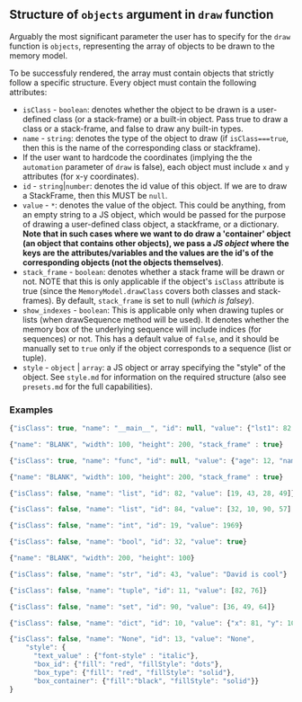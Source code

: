 ## Structure of `objects` argument in `draw` function

Arguably the most significant parameter the user has to specify for the `draw` function is `objects`, representing
the array of objects to be drawn to the memory model.

To be successfuly rendered, the array must contain objects that strictly follow a specific structure. Every object
must contain the following attributes:
- `isClass` - `boolean`: denotes whether the object to be drawn is a user-defined class (or a stack-frame) or a built-in
  object. Pass true to draw a class or a stack-frame, and false to draw any built-in types.
- `name` - `string`: denotes the type of the object to draw (if `isClass===true`, then this is the name of the
  corresponding class or stackframe).
- If the user want to hardcode the coordinates (implying the the `automation` parameter of `draw` is false), each object
must include `x` and `y` attributes (for x-y coordinates).
- `id` - `string`|`number`: denotes the id value of this object. If we are to draw a StackFrame, then this MUST be `null`.
- `value` - `*`: denotes the value of the object. This could be anything, from an empty string to a JS object,
   which would be passed for the purpose of drawing a user-defined class object, a
   stackframe, or a dictionary. 
   **Note that in such cases where we want to do draw a 'container'
   object (an object that contains other objects), we pass a *JS object* where the keys are the
   attributes/variables and the values are the id's of the corresponding objects (not the
    objects themselves)**.
- `stack_frame` - `boolean`: denotes whether a stack frame will be drawn or not. NOTE that this is only
  applicable if the object's `isClass` attribute is true (since the
  `MemoryModel.drawClass` covers both classes and stack-frames). By default,
  `stack_frame` is set to null (*which is falsey*).
- `show_indexes` - `boolean`: This is applicable only when drawing tuples or lists (when drawSequence
  method will be used). It denotes whether the memory box of the underlying
  sequence will include indices (for sequences) or not. This
  has a default value of `false`, and it should be manually set to `true`
  only if the object corresponds to a sequence (list or
  tuple).
- `style` - `object` | `array`: a JS object or array specifying the "style" of the object. See `style.md` for information
on the required structure (also see `presets.md` for the full capabilities).

### Examples

```javascript
{"isClass": true, "name": "__main__", "id": null, "value": {"lst1": 82, "lst2": 84, "p": 99, "d": 10, "t": 11}, "stack_frame": true}

{"name": "BLANK", "width": 100, "height": 200, "stack_frame" : true}

{"isClass": true, "name": "func", "id": null, "value": {"age": 12, "name": 17}, "stack_frame": true}

{"name": "BLANK", "width": 100, "height": 200, "stack_frame" : true}

{"isClass": false, "name": "list", "id": 82, "value": [19, 43, 28, 49]}

{"isClass": false, "name": "list", "id": 84, "value": [32, 10, 90, 57], "show_indexes": true}

{"isClass": false, "name": "int", "id": 19, "value": 1969}

{"isClass": false, "name": "bool", "id": 32, "value": true}

{"name": "BLANK", "width": 200, "height": 100}

{"isClass": false, "name": "str", "id": 43, "value": "David is cool"}

{"isClass": false, "name": "tuple", "id": 11, "value": [82, 76]}

{"isClass": false, "name": "set", "id": 90, "value": [36, 49, 64]}

{"isClass": false, "name": "dict", "id": 10, "value": {"x": 81, "y": 100, "z": 121}}

{"isClass": false, "name": "None", "id": 13, "value": "None",
    "style": {
      "text_value" : {"font-style" : "italic"},
      "box_id": {"fill": "red", "fillStyle": "dots"},
      "box_type": {"fill": "red", "fillStyle": "solid"},
      "box_container": {"fill":"black", "fillStyle": "solid"}}
}
```